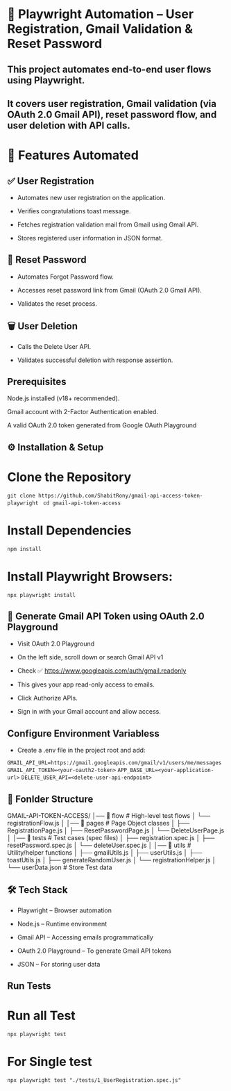 # 📌 Playwright Automation – User Registration, Gmail Validation & Reset Password

## This project automates end-to-end user flows using Playwright.
## It covers user registration, Gmail validation (via OAuth 2.0 Gmail API), reset password flow, and user deletion with API calls.

# 🚀 Features Automated
## ✅ User Registration

- Automates new user registration on the application.

- Verifies congratulations toast message.

- Fetches registration validation mail from Gmail using Gmail API.

- Stores registered user information in JSON format.

## 🔑 Reset Password

- Automates Forgot Password flow.

- Accesses reset password link from Gmail (OAuth 2.0 Gmail API).

- Validates the reset process.

## 🗑️ User Deletion

- Calls the Delete User API.

- Validates successful deletion with response assertion.

## Prerequisites

Node.js
 installed (v18+ recommended).

Gmail account with 2-Factor Authentication enabled.

A valid OAuth 2.0 token generated from Google OAuth Playground

## ⚙️ Installation & Setup


# Clone the Repository
`git clone https://github.com/ShabitRony/gmail-api-access-token-playwright`
` cd gmail-api-token-access`

# Install Dependencies
`npm install`

# Install Playwright Browsers:
`npx playwright install`

## 📧 Generate Gmail API Token using OAuth 2.0 Playground
- Visit OAuth 2.0 Playground
- On the left side, scroll down or search Gmail API v1

- Check ✅ https://www.googleapis.com/auth/gmail.readonly

- This gives your app read-only access to emails.

- Click Authorize APIs.

- Sign in with your Gmail account and allow access.

## Configure Environment Variabless

- Create a .env file in the project root and add:

`GMAIL_API_URL=https://gmail.googleapis.com/gmail/v1/users/me/messages`
`GMAIL_API_TOKEN=<your-oauth2-token>`
`APP_BASE_URL=<your-application-url>`
`DELETE_USER_API=<delete-user-api-endpoint>`

## 📂 Fonlder Structure
GMAIL-API-TOKEN-ACCESS/
│── 📂 flow                   # High-level test flows
│   └── registrationFlow.js
│
│── 📂 pages                  # Page Object classes
│   ├── RegistrationPage.js
│   ├── ResetPasswordPage.js
│   └── DeleteUserPage.js
│
│── 📂 tests                  # Test cases (spec files)
│   ├── registration.spec.js
│   ├── resetPassword.spec.js
│   └── deleteUser.spec.js
│
│── 📂 utils                  # Utility/helper functions
│   ├── gmailUtils.js
│   ├── userUtils.js
│   ├── toastUtils.js
│   ├── generateRandomUser.js
│   └── registrationHelper.js
│
└── userData.json             # Store Test data


## 🛠️ Tech Stack

- Playwright – Browser automation

- Node.js – Runtime environment

- Gmail API – Accessing emails programmatically

- OAuth 2.0 Playground – To generate Gmail API tokens

- JSON – For storing user data




## Run Tests
# Run all Test
`npx playwright test`
# For Single test
`npx playwright test "./tests/1_UserRegistration.spec.js"`